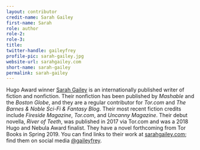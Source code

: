 ```yaml
---
layout: contributor
credit-name: Sarah Gailey
first-name: Sarah
role: author
role-2:
role-3:
title:
twitter-handle: gaileyfrey
profile-pic: sarah-gailey.jpg
website-url: sarahgailey.com
short-name: sarah-gailey
permalink: sarah-gailey
---
```


Hugo Award winner [Sarah Gailey](/sarah-gailey) is an internationally published writer of fiction and nonfiction. Their nonfiction has been published by _Mashable_ and the _Boston Globe_, and they are a regular contributor for _Tor.com_ and _The Barnes & Noble Sci-Fi & Fantasy Blog_. Their most recent fiction credits include _Fireside Magazine_, _Tor.com_, and _Uncanny Magazine_. Their debut novella, _River of Teeth_, was published in 2017 via Tor.com and was a 2018 Hugo and Nebula Award finalist. They have a novel forthcoming from Tor Books in Spring 2019. You can find links to their work at [sarahgailey.com](http://www.sarahgailey.com); find them on social media [@gaileyfrey](https://twitter.com/gaileyfrey).
